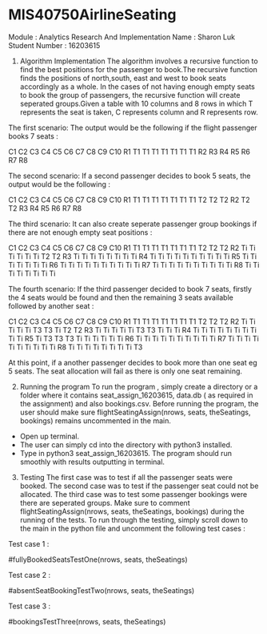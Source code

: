 # MIS40750AirlineSeating
Module : Analytics Research And Implementation
Name : Sharon Luk
Student Number : 16203615

1. Algorithm Implementation
The algorithm involves a recursive function to find the best positions for the passenger to book.The recursive
function finds the positions of north,south, east and west to book seats accordingly as a whole.
In the cases of not having enough empty seats to book the group of passengers, the recursive function will create
seperated groups.Given a table with 10 columns and 8 rows in which T represents the seat is taken, C represents
column and R represents row.

The first scenario: 
The output would be the following if the flight passenger books 7 seats : 

   C1 C2 C3 C4 C5 C6 C7 C8 C9 C10
R1 T1 T1 T1 T1 T1 T1 T1 
R2
R3
R4
R5
R6
R7
R8

The second scenario:
If a second passenger decides to book 5 seats, the output would be the following :

   C1 C2 C3 C4 C5 C6 C7 C8 C9 C10
R1 T1 T1 T1 T1 T1 T1 T1 T2 T2 T2
R2                         T2 T2
R3
R4
R5
R6
R7
R8

The third scenario:
It can also create seperate passenger group bookings if there are not enough empty seat positions :

   C1 C2 C3 C4 C5 C6 C7 C8 C9 C10
R1 T1 T1 T1 T1 T1 T1 T1 T2 T2 T2
R2 Ti Ti Ti Ti Ti       Ti T2 T2
R3 Ti Ti Ti Ti Ti       Ti Ti Ti
R4 Ti Ti Ti Ti Ti Ti Ti Ti Ti Ti
R5 Ti          Ti Ti Ti Ti Ti Ti
R6 Ti Ti Ti Ti Ti Ti Ti Ti Ti Ti
R7 Ti Ti Ti Ti Ti Ti Ti Ti Ti Ti
R8 Ti Ti Ti Ti Ti Ti Ti Ti

The fourth scenario:
If the third passenger decided to book 7 seats, firstly the 4 seats would be found and then the remaining 3 seats
available followed by another seat :

   C1 C2 C3 C4 C5 C6 C7 C8 C9 C10
R1 T1 T1 T1 T1 T1 T1 T1 T2 T2 T2
R2 Ti Ti Ti Ti Ti T3 T3 Ti T2 T2
R3 Ti Ti Ti Ti Ti T3 T3 Ti Ti Ti
R4 Ti Ti Ti Ti Ti Ti Ti Ti Ti Ti
R5 Ti T3 T3 T3 Ti Ti Ti Ti Ti Ti
R6 Ti Ti Ti Ti Ti Ti Ti Ti Ti Ti
R7 Ti Ti Ti Ti Ti Ti Ti Ti Ti Ti
R8 Ti Ti Ti Ti Ti Ti Ti Ti T3

At this point, if a another passenger decides to book more than one seat eg 5 seats. The seat allocation will fail
as there is only one seat remaining.

2. Running the program 
To run the program , simply create a directory or a folder where it contains seat_assign_16203615, data.db ( as
required in the assignment) and also bookings.csv. Before running the program, the user should make sure 
flightSeatingAssign(nrows, seats, theSeatings, bookings) remains uncommented in the main.
- Open up terminal.
- The user can simply cd into the directory with python3 installed. 
- Type in python3 seat_assign_16203615. 
The program should run smoothly with results outputting in terminal.

3. Testing
The first case was to test if all the passenger seats were booked.
The second case was to test if the passenger seat could not be allocated.
The third case was to test some passenger bookings were there are seperated groups.
Make sure to comment flightSeatingAssign(nrows, seats, theSeatings, bookings) during the running of the tests. 
To run through the testing, simply scroll down to the main in the python file and uncomment the 
following test cases :

Test case 1 :

#fullyBookedSeatsTestOne(nrows, seats, theSeatings)

Test case 2 :

#absentSeatBookingTestTwo(nrows, seats, theSeatings)

Test case 3 :

#bookingsTestThree(nrows, seats, theSeatings)


